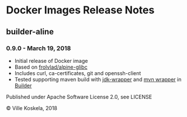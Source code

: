 Docker Images Release Notes
===========================

builder-aline
-------------

### 0.9.0 - March 19, 2018
* Initial release of Docker image
* Based on [frolvlad/alpine-glibc](https://hub.docker.com/r/frolvlad/alpine-glibc/)
* Includes curl, ca-certificates, git and openssh-client
* Tested supporting maven build with [jdk-wrapper](https://github.com/KoskiLabs/jdk-wrapper) and [mvn wrapper](https://github.com/rimerosolutions/maven-wrapper) in [Builder](https://github.com/KoskiLabs/builder)

Published under Apache Software License 2.0, see LICENSE

&copy; Ville Koskela, 2018
